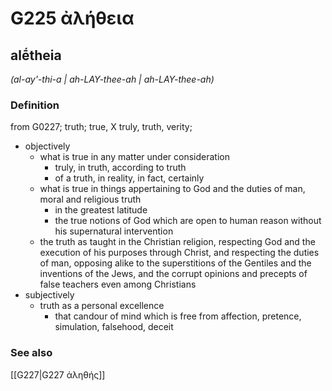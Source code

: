 # G225 ἀλήθεια

## alḗtheia

_(al-ay'-thi-a | ah-LAY-thee-ah | ah-LAY-thee-ah)_

### Definition

from G0227; truth; true, X truly, truth, verity; 

- objectively
  - what is true in any matter under consideration
    - truly, in truth, according to truth
    - of a truth, in reality, in fact, certainly
  - what is true in things appertaining to God and the duties of man, moral and religious truth
    - in the greatest latitude
    - the true notions of God which are open to human reason without his supernatural intervention
  - the truth as taught in the Christian religion, respecting God and the execution of his purposes through Christ, and respecting the duties of man, opposing alike to the superstitions of the Gentiles and the inventions of the Jews, and the corrupt opinions and precepts of false teachers even among Christians
- subjectively
  - truth as a personal excellence
    - that candour of mind which is free from affection, pretence, simulation, falsehood, deceit

### See also

[[G227|G227 ἀληθής]]
